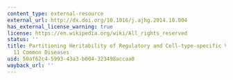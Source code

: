 ```yaml
---
content_type: external-resource
external_url: http://dx.doi.org/10.1016/j.ajhg.2014.10.004
has_external_license_warning: true
license: https://en.wikipedia.org/wiki/All_rights_reserved
status: ''
title: Partitioning Heritability of Regulatory and Cell-type-specific Variants Across
  11 Common Diseases
uid: 50af62c4-5993-43a3-b004-323498accaa0
wayback_url: ''
---
```

